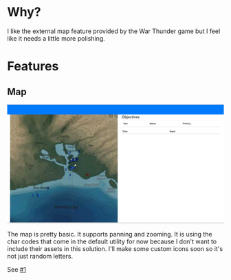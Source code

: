 # Why?

I like the external map feature provided by the War Thunder game but I feel like it needs a little more polishing.


# Features

## Map

![Map image](docs/assets/map.jpg)

The map is pretty basic. It supports panning and zooming. It is using the char codes that come in the default utility for now because I don't want to include their assets in this solution. I'll make some custom icons soon so it's not just random letters.

See [#1](#1)